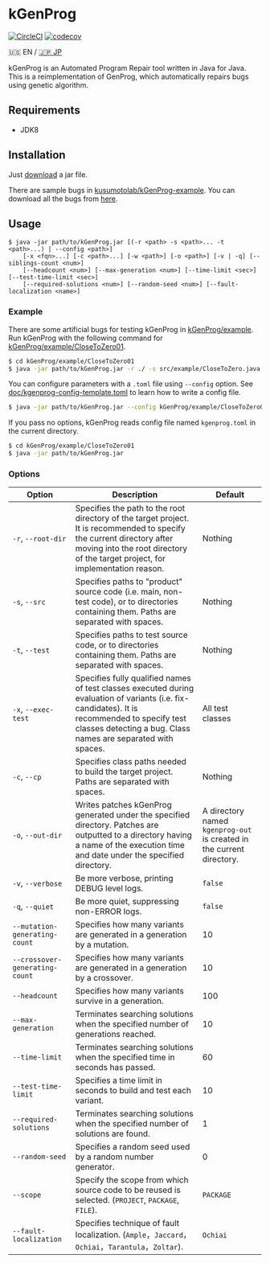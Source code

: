 # kGenProg

[![CircleCI](https://circleci.com/gh/kusumotolab/kGenProg/tree/master.svg?style=svg)](https://circleci.com/gh/kusumotolab/kGenProg/tree/master) [![codecov](https://codecov.io/gh/kusumotolab/kGenProg/branch/master/graph/badge.svg)](https://codecov.io/gh/kusumotolab/kGenProg)

:us: EN / [:jp: JP](./doc/ja/README.md)

kGenProg is an Automated Program Repair tool written in Java for Java.
This is a reimplementation of GenProg, which automatically repairs bugs using genetic algorithm.


## Requirements
- JDK8


## Installation
Just [download](https://github.com/kusumotolab/kGenProg/releases/latest) a jar file.

There are sample bugs in [kusumotolab/kGenProg-example](https://github.com/kusumotolab/kGenProg-example).
You can download all the bugs from [here](https://github.com/kusumotolab/kGenProg-example/archive/master.zip).


## Usage
```
$ java -jar path/to/kGenProg.jar [(-r <path> -s <path>... -t <path>...) | --config <path>]
    [-x <fqn>...] [-c <path>...] [-w <path>] [-o <path>] [-v | -q] [--siblings-count <num>]
    [--headcount <num>] [--max-generation <num>] [--time-limit <sec>] [--test-time-limit <sec>]
    [--required-solutions <num>] [--random-seed <num>] [--fault-localization <name>]
```

### Example
There are some artificial bugs for testing kGenProg in [kGenProg/example](example).
Run kGenProg with the following command for [kGenProg/example/CloseToZero01](example/CloseToZero01).

```sh
$ cd kGenProg/example/CloseToZero01
$ java -jar path/to/kGenProg.jar -r ./ -s src/example/CloseToZero.java -t src/example/CloseToZeroTest.java
```

You can configure parameters with a `.toml` file using `--config` option.
See [doc/kgenprog-config-template.toml](doc/kgenprog-config-template.toml) to learn how to write a config file.
```sh
$ java -jar path/to/kGenProg.jar --config kGenProg/example/CloseToZero01/kgenprog.toml
```

If you pass no options, kGenProg reads config file named `kgenprog.toml` in the current directory.
```sh
$ cd kGenProg/example/CloseToZero01
$ java -jar path/to/kGenProg.jar
```


### Options
| Option | Description | Default |
|---|---|---|
| `-r`, `--root-dir` | Specifies the path to the root directory of the target project. It is recommended to specify the current directory after moving into the root directory of the target project, for implementation reason. | Nothing |
| `-s`, `--src` | Specifies paths to "product" source code (i.e. main, non-test code), or to directories containing them. Paths are separated with spaces. | Nothing |
| `-t`, `--test` | Specifies paths to test source code, or to directories containing them. Paths are separated with spaces. | Nothing |
| `-x`, `--exec-test` | Specifies fully qualified names of test classes executed during evaluation of variants (i.e. fix-candidates). It is recommended to specify test classes detecting a bug. Class names are separated with spaces. | All test classes |
| `-c`, `--cp` | Specifies class paths needed to build the target project. Paths are separated with spaces. | Nothing |
| `-o`, `--out-dir` | Writes patches kGenProg generated under the specified directory. Patches are outputted to a directory having a name of the execution time and date under the specified directory. | A directory named `kgenprog-out` is created in the current directory. |
| `-v`, `--verbose` | Be more verbose, printing DEBUG level logs. | `false` |
| `-q`, `--quiet` | Be more quiet, suppressing non-ERROR logs. | `false` |
| `--mutation-generating-count` | Specifies how many variants are generated in a generation by a mutation. | 10 |
| `--crossover-generating-count` | Specifies how many variants are generated in a generation by a crossover. | 10 |
| `--headcount` | Specifies how many variants survive in a generation. | 100 |
| `--max-generation` | Terminates searching solutions when the specified number of generations reached. | 10 |
| `--time-limit` | Terminates searching solutions when the specified time in seconds has passed. | 60 |
| `--test-time-limit` | Specifies a time limit in seconds to build and test each variant. | 10 |
| `--required-solutions` | Terminates searching solutions when the specified number of solutions are found. | 1 |
| `--random-seed` | Specifies a random seed used by a random number generator. | 0 |
| `--scope` | Specify the scope from which source code to be reused is selected. (`PROJECT`, `PACKAGE`, `FILE`). | `PACKAGE` |
| `--fault-localization` | Specifies technique of fault localization. (`Ample`，`Jaccard`，`Ochiai`，`Tarantula`，`Zoltar`). | `Ochiai` |

